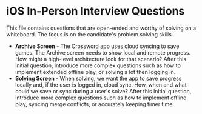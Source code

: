 # iOS In-Person Interview Questions
This file contains questions that are open-ended and worthy of solving on a whiteboard.  The focus is on the candidate's problem solving skills.

- **Archive Screen** - The Crossword app uses cloud syncing to save games. The Archive screen needs to show local and remote progress. How might a high-level architecture look for that scenario? After this initial question, introduce more complex questions such as how to implement extended offline play, or solving a lot then logging in.
- **Solving Screen** - When solving, we want the app to save progress locally and, if the user is logged in, cloud sync. How, when and what could we save or sync during a user's solve? After this initial question, introduce more complex questions such as how to implement offline play, syncing merge conflicts, or accurately keeping timer time.
